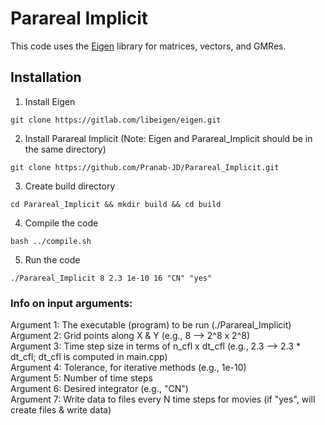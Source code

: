 # Parareal Implicit
This code uses the [Eigen](https://eigen.tuxfamily.org/index.php?title=Main_Page) library for matrices, vectors, and GMRes.

## Installation
1. Install Eigen
``` shell
git clone https://gitlab.com/libeigen/eigen.git
```
2. Install Parareal Implicit (Note: Eigen and Parareal_Implicit should be in the same directory)
``` shell
git clone https://github.com/Pranab-JD/Parareal_Implicit.git
```
3. Create build directory
``` shell
cd Parareal_Implicit && mkdir build && cd build
```
4. Compile the code
``` shell
bash ../compile.sh
```
5. Run the code
``` shell
./Parareal_Implicit 8 2.3 1e-10 16 "CN" "yes"
```

### Info on input arguments:
Argument 1: The executable (program) to be run (./Parareal_Implicit) <br />
Argument 2: Grid points along X & Y (e.g., 8 --> 2^8 x 2^8) <br />
Argument 3: Time step size in terms of n_cfl x dt_cfl (e.g., 2.3 --> 2.3 * dt_cfl; dt_cfl is computed in main.cpp) <br />
Argument 4: Tolerance, for iterative methods (e.g., 1e-10) <br />
Argument 5: Number of time steps <br />
Argument 6: Desired integrator (e.g., "CN")  <br />
Argument 7: Write data to files every N time steps for movies (if "yes", will create files & write data) <br />
